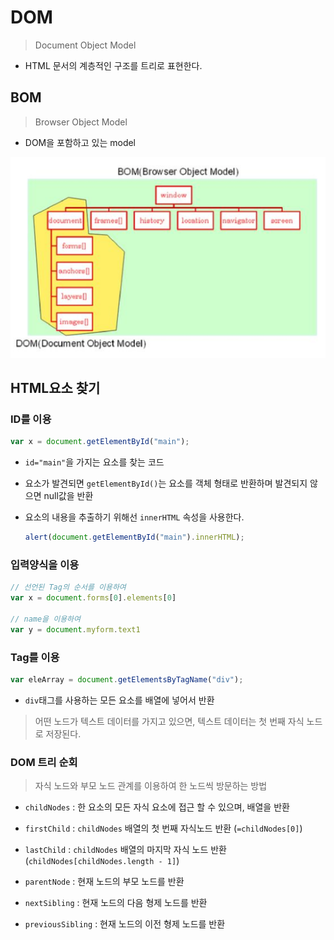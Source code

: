 # DOM

> Document Object Model

* HTML 문서의 계층적인 구조를 트리로 표현한다.

## BOM

> Browser Object Model

* DOM을 포함하고 있는 model

![image-20200110141122307](image/image-20200110141122307.png)

## HTML요소 찾기

### ID를 이용

```javascript
var x = document.getElementById("main");
```

* `id="main"`을 가지는 요소를 찾는 코드

* 요소가 발견되면 `getElementById()`는 요소를 객체 형태로 반환하며 발견되지 않으면 null값을 반환

* 요소의 내용을 추출하기 위해선 `innerHTML` 속성을 사용한다.

  ```javascript
  alert(document.getElementById("main").innerHTML);
  ```

### 입력양식을 이용

```javascript
// 선언된 Tag의 순서를 이용하여
var x = document.forms[0].elements[0]

// name을 이용하여
var y = document.myform.text1
```

### Tag를 이용

```javascript
var eleArray = document.getElementsByTagName("div");
```

* `div`태그를 사용하는 모든 요소를 배열에 넣어서 반환

> 어떤 노드가 텍스트 데이터를 가지고 있으면, 텍스트 데이터는 첫 번째 자식 노드로 저장된다.

### DOM 트리 순회

> 자식 노드와 부모 노드 관계를 이용하여 한 노드씩 방문하는 방법

* `childNodes` : 한 요소의 모든 자식 요소에 접근 할 수 있으며, 배열을 반환
* `firstChild` : `childNodes` 배열의 첫 번째 자식노드 반환 (`=childNodes[0]`)
* `lastChild` : `childNodes` 배열의 마지막 자식  노드 반환 (`childNodes[childNodes.length - 1]`)

* `parentNode` : 현재 노드의 부모 노드를 반환
* `nextSibling` : 현재 노드의 다음 형제 노드를 반환
* `previousSibling` : 현재 노드의 이전 형제 노드를 반환